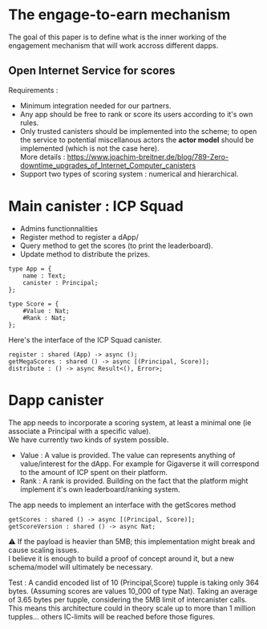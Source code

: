 # The engage-to-earn mechanism

The goal of this paper is to define what is the inner working of the engagement mechanism that will work accross different dapps.

## Open Internet Service for scores

Requirements :

- Minimum integration needed for our partners.
- Any app should be free to rank or score its users according to it's own rules.
- Only trusted canisters should be implemented into the scheme; to open the service to potential miscellanous actors the **actor model** should be implemented (which is not the case here). <br/> More details : https://www.joachim-breitner.de/blog/789-Zero-downtime_upgrades_of_Internet_Computer_canisters
- Support two types of scoring system : numerical and hierarchical.

# Main canister : ICP Squad

- Admins functionnalities
- Register method to register a dApp/
- Query method to get the scores (to print the leaderboard).
- Update method to distribute the prizes.

```
type App = {
    name : Text;
    canister : Principal;
};
```

```
type Score = {
    #Value : Nat;
    #Rank : Nat;
};

```

Here's the interface of the ICP Squad canister.

```
register : shared (App) -> async ();
getMegaScores : shared () -> async [(Principal, Score)];
distribute : () -> async Result<(), Error>;
```

# Dapp canister

The app needs to incorporate a scoring system, at least a minimal one (ie associate a Principal with a specific value). <br/> We have currently two kinds of system possible.

- Value : A value is provided. The value can represents anything of value/interest for the dApp. For example for Gigaverse it will correspond to the amount of ICP spent on their platform.
- Rank : A rank is provided. Building on the fact that the platform might implement it's own leaderboard/ranking system.

The app needs to implement an interface with the getScores method

```
getScores : shared () -> async [(Principal, Score)];
getScoreVersion : shared () -> async Nat;
```

⚠️ If the payload is heavier than 5MB; this implementation might break and cause scaling issues. <br/> I believe it is enough to build a proof of concept around it, but a new schema/model will ultimately be necessary.

Test :
A candid encoded list of 10 (Principal,Score) tupple is taking only 364 bytes. (Assuming scores are values 10_000 of type Nat).
Taking an average of 3.65 bytes per tupple, considering the 5MB limit of intercanister calls.
This means this architecture could in theory scale up to more than 1 million tupples... others IC-limits will be reached before those figures.
